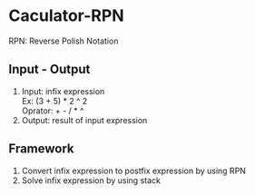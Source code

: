 # Caculator-RPN
RPN: Reverse Polish Notation
## Input - Output
1. Input: infix expression  
Ex: (3 + 5) * 2 ^ 2  
Oprator: + - / * ^  
2. Output: result of input expression
## Framework
1. Convert infix expression to postfix expression by using RPN
2. Solve infix expression by using stack
